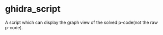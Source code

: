 # ghidra_script
A script which can display the graph view of  the solved p-code(not the raw p-code).
